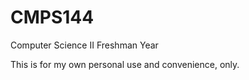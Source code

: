 # CMPS144
Computer Science II Freshman Year


This is for my own personal use and convenience, only.
